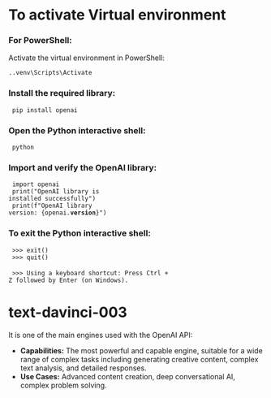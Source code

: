 # To activate Virtual environment

### For PowerShell: 
Activate the virtual environment in PowerShell:<br>
<code> .\.venv\Scripts\Activate </code>

### Install the required library: <br>
<code> pip install openai </code>

### Open the Python interactive shell:
<code> python </code>

### Import and verify the OpenAI library:
<code> import openai </code> <br>
<code> print("OpenAI library is installed successfully") </code> <br>
<code> print(f"OpenAI library version: {openai.__version__}") </code>

### To exit the Python interactive shell:
<code> >>> exit() </code> <br>
<code> >>> quit() </code> <br>
<code> >>> Using a keyboard shortcut: Press Ctrl + Z followed by Enter (on Windows). </code>


# text-davinci-003
It is one of the main engines used with the OpenAI API:
- **Capabilities:** The most powerful and capable engine, suitable for a wide range of complex tasks including generating creative content, complex text analysis, and detailed responses.
- **Use Cases:** Advanced content creation, deep conversational AI, complex problem solving.